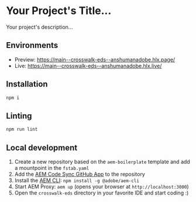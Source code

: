 # Your Project's Title...
Your project's description...

## Environments
- Preview: https://main--crosswalk-eds--anshumanadobe.hlx.page/
- Live: https://main--crosswalk-eds--anshumanadobe.hlx.live/

## Installation

```sh
npm i
```

## Linting

```sh
npm run lint
```

## Local development

1. Create a new repository based on the `aem-boilerplate` template and add a mountpoint in the `fstab.yaml`
1. Add the [AEM Code Sync GitHub App](https://github.com/apps/aem-code-sync) to the repository
1. Install the [AEM CLI](https://github.com/adobe/helix-cli): `npm install -g @adobe/aem-cli`
1. Start AEM Proxy: `aem up` (opens your browser at `http://localhost:3000`)
1. Open the `crosswalk-eds` directory in your favorite IDE and start coding :)

